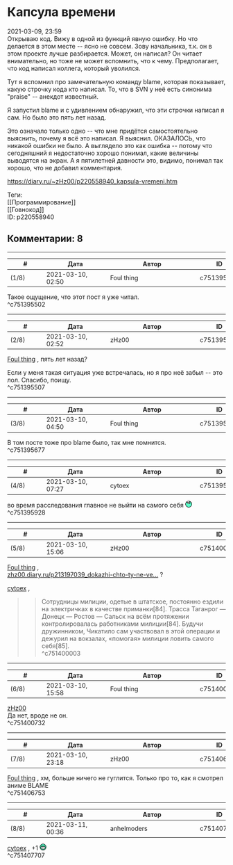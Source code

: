 Капсула времени
===============

  
2021-03-09, 23:59  
 Открываю код. Вижу в одной из функций явную ошибку. Но что делается в этом месте -- ясно не совсем. Зову начальника, т.к. он в этом проекте лучше разбирается. Может, он написал? Он читает внимательно, но тоже не может вспомнить, что к чему. Предполагает, что код написал коллега, который уволился.   
   
 Тут я вспомнил про замечательную команду blame, которая показывает, какую строчку кода кто написал. То, что в SVN у неё есть синонима "praise" -- анекдот известный.   
   
 Я запустил blame и с удивлением обнаружил, что эти строчки написал я сам. Но было это пять лет назад.   
   
 Это означало только одно -- что мне придётся самостоятельно выяснить, почему я всё это написал. Я выяснил. ОКАЗАЛОСЬ, что никакой ошибки не было. А выглядело это как ошибка -- потому что сегодняшний я недостаточно хорошо понимал, какие величины выводятся на экран. А я пятилетней давности это, видимо, понимал так хорошо, что не добавил комментария.   
  
<https://diary.ru/~zHz00/p220558940_kapsula-vremeni.htm>  
  
Теги:  
[[Программирование]]  
[[Говнокод]]  
ID: p220558940  


Комментарии: 8
--------------

  


---



|         #         |              Дата              |                     Автор                     |           ID           |
| --- | --- | --- | --- |
| (1/8) | 2021-03-10, 02:50 | Foul thing | c751395502 |

  
 Такое ощущение, что этот пост я уже читал.   
 ^c751395502

---



|         #         |              Дата              |                     Автор                     |           ID           |
| --- | --- | --- | --- |
| (2/8) | 2021-03-10, 02:52 | zHz00 | c751395507 |

  
  [Foul thing](http://foulthing.diary.ru "Temporary Internet Flies")  , пять лет назад?   
   
 Если у меня такая ситуация уже встречалась, но я про неё забыл -- это лол. Спасибо, поищу.   
 ^c751395507

---



|         #         |              Дата              |                     Автор                     |           ID           |
| --- | --- | --- | --- |
| (3/8) | 2021-03-10, 04:50 | Foul thing | c751395677 |

  
 В том посте тоже про blame было, так мне помнится.   
 ^c751395677

---



|         #         |              Дата              |                     Автор                     |           ID           |
| --- | --- | --- | --- |
| (4/8) | 2021-03-10, 07:27 | cytoex | c751395928 |

  
 во время расследования главное не выйти на самого себя ![:lol:](pics/1135.gif)   
 ^c751395928

---



|         #         |              Дата              |                     Автор                     |           ID           |
| --- | --- | --- | --- |
| (5/8) | 2021-03-10, 15:06 | zHz00 | c751400003 |

  
  [Foul thing](http://foulthing.diary.ru "Temporary Internet Flies")  ,   
  [zhz00.diary.ru/p213197039\_dokazhi-chto-ty-ne-ve...](Докажи,%20что%20ты%20не%20верблюд)  ?   
   
  [cytoex](http://citoex.diary.ru "Только это красиво и только в этом есть смысл")  ,   
   
 >>Сотрудницы милиции, одетые в штатское, постоянно ездили на электричках в качестве приманки[84]. Трасса Таганрог — Донецк — Ростов — Сальск на всём протяжении контролировалась работниками милиции[84]. Будучи дружинником, Чикатило сам участвовал в этой операции и дежурил на вокзалах, «помогая» милиции ловить самого себя[85].   
 ^c751400003

---



|         #         |              Дата              |                     Автор                     |           ID           |
| --- | --- | --- | --- |
| (6/8) | 2021-03-10, 15:58 | Foul thing | c751400732 |

  
  [zHz00](https://zHz00.diary.ru "Untitled")    
 Да нет, вроде не он.   
 ^c751400732

---



|         #         |              Дата              |                     Автор                     |           ID           |
| --- | --- | --- | --- |
| (7/8) | 2021-03-10, 23:18 | zHz00 | c751406753 |

  
  [Foul thing](http://foulthing.diary.ru "Temporary Internet Flies")  , хм, больше ничего не гуглится. Только про то, как я смотрел аниме BLAME   
 ^c751406753

---



|         #         |              Дата              |                     Автор                     |           ID           |
| --- | --- | --- | --- |
| (8/8) | 2021-03-11, 00:36 | anhelmoders | c751407707 |

  
  [cytoex](http://citoex.diary.ru "Только это красиво и только в этом есть смысл")  , +1 ![:D](pics/1131.gif)   
 ^c751407707